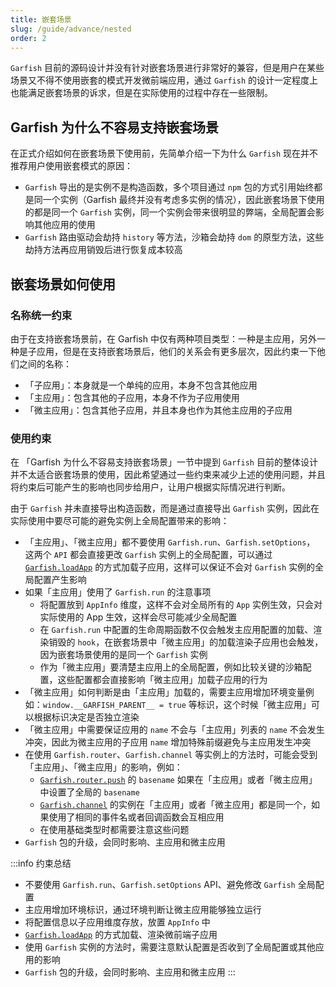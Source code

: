 ```yaml
---
title: 嵌套场景
slug: /guide/advance/nested
order: 2
---
```


`Garfish` 目前的源码设计并没有针对嵌套场景进行非常好的兼容，但是用户在某些场景又不得不使用嵌套的模式开发微前端应用，通过 `Garfish` 的设计一定程度上也能满足嵌套场景的诉求，但是在实际使用的过程中存在一些限制。

## Garfish 为什么不容易支持嵌套场景

在正式介绍如何在嵌套场景下使用前，先简单介绍一下为什么 `Garfish` 现在并不推荐用户使用嵌套模式的原因：

- `Garfish` 导出的是实例不是构造函数，多个项目通过 `npm` 包的方式引用始终都是同一个实例（Garfish 最终并没有考虑多实例的情况），因此嵌套场景下使用的都是同一个 `Garfish` 实例，同一个实例会带来很明显的弊端，全局配置会影响其他应用的使用
- `Garfish` 路由驱动会劫持 `history` 等方法，沙箱会劫持 `dom` 的原型方法，这些劫持方法再应用销毁后进行恢复成本较高

## 嵌套场景如何使用

### 名称统一约束

由于在支持嵌套场景前，在 Garfish 中仅有两种项目类型：一种是主应用，另外一种是子应用，但是在支持嵌套场景后，他们的关系会有更多层次，因此约束一下他们之间的名称：

- 「子应用」：本身就是一个单纯的应用，本身不包含其他应用
- 「主应用」：包含其他的子应用，本身不作为子应用使用
- 「微主应用」：包含其他子应用，并且本身也作为其他主应用的子应用

### 使用约束

在 「Garfish 为什么不容易支持嵌套场景」一节中提到 `Garfish` 目前的整体设计并不太适合嵌套场景的使用，因此希望通过一些约束来减少上述的使用问题，并且将约束后可能产生的影响也同步给用户，让用户根据实际情况进行判断。

由于 `Garfish` 并未直接导出构造函数，而是通过直接导出 `Garfish` 实例，因此在实际使用中要尽可能的避免实例上全局配置带来的影响：

- 「主应用」、「微主应用」都不要使用 `Garfish.run`、`Garfish.setOptions`， 这两个 `API` 都会直接更改 `Garfish` 实例上的全局配置，可以通过 [`Garfish.loadApp`](/api/loadapp) 的方式加载子应用，这样可以保证不会对 `Garfish` 实例的全局配置产生影响
- 如果「主应用」使用了 `Garfish.run` 的注意事项
  - 将配置放到 `AppInfo` 维度，这样不会对全局所有的 `App` 实例生效，只会对实际使用的 App 生效，这样会尽可能减少全局配置
  - 在 `Garfish.run` 中配置的生命周期函数不仅会触发主应用配置的加载、渲染销毁的 `hook`，在嵌套场景中「微主应用」的加载渲染子应用也会触发，因为嵌套场景使用的是同一个 `Garfish` 实例
  - 作为「微主应用」要清楚主应用上的全局配置，例如比较关键的沙箱配置，这些配置都会直接影响「微主应用」加载子应用的行为
- 「微主应用」如何判断是由「主应用」加载的，需要主应用增加环境变量例如：`window.__GARFISH_PARENT__ = true` 等标识，这个时候「微主应用」可以根据标识决定是否独立渲染
- 「微主应用」中需要保证应用的 `name` 不会与「主应用」列表的 `name` 不会发生冲突，因此为微主应用的子应用 `name` 增加特殊前缀避免与主应用发生冲突
- 在使用 `Garfish.router`、`Garfish.channel` 等实例上的方法时，可能会受到「主应用」、「微主应用」的影响，例如：
  - [`Garfish.router.push`](/api/router#garfishrouterpush) 的 `basename` 如果在「主应用」或者「微主应用」中设置了全局的 `basename`
  - [`Garfish.channel`](/api/channel) 的实例在「主应用」或者「微主应用」都是同一个，如果使用了相同的事件名或者回调函数会互相应用
  - 在使用基础类型时都需要注意这些问题
- `Garfish` 包的升级，会同时影响、主应用和微主应用

:::info 约束总结

- 不要使用 `Garfish.run`、`Garfish.setOptions` API、避免修改 `Garfish` 全局配置
- 主应用增加环境标识，通过环境判断让微主应用能够独立运行
- 将配置信息以子应用维度存放，放置 `AppInfo` 中
- [`Garfish.loadApp`](/api/loadapp) 的方式加载、渲染微前端子应用
- 使用 `Garfish` 实例的方法时，需要注意默认配置是否收到了全局配置或其他应用的影响
- `Garfish` 包的升级，会同时影响、主应用和微主应用
  :::
